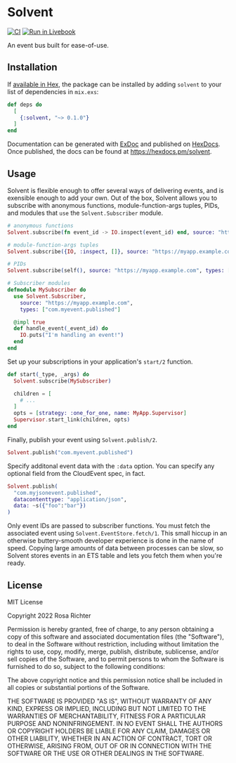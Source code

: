 # Solvent

[![CI](https://github.com/Cantido/solvent/actions/workflows/elixir.yml/badge.svg)](https://github.com/Cantido/solvent/actions/workflows/elixir.yml)
[![Run in Livebook](https://livebook.dev/badge/v1/blue.svg)](https://livebook.dev/run?url=https%3A%2F%2Fgithub.com%2FCantido%2Fsolvent%2Fblob%2Fmain%2Fguides%2Fgetting-started.livemd)

An event bus built for ease-of-use.

## Installation

If [available in Hex](https://hex.pm/docs/publish), the package can be installed
by adding `solvent` to your list of dependencies in `mix.exs`:

```elixir
def deps do
  [
    {:solvent, "~> 0.1.0"}
  ]
end
```

Documentation can be generated with [ExDoc](https://github.com/elixir-lang/ex_doc)
and published on [HexDocs](https://hexdocs.pm). Once published, the docs can
be found at <https://hexdocs.pm/solvent>.

## Usage

Solvent is flexible enough to offer several ways of delivering events,
and is exensible enough to add your own.
Out of the box, Solvent allows you to subscribe with anonymous functions, module-function-args tuples, PIDs,
and modules that `use` the `Solvent.Subscriber` module.

```elixir
# anonymous functions
Solvent.subscribe(fn event_id -> IO.inspect(event_id) end, source: "https://myapp.example.com", types: ["com.myevent.published"])

# module-function-args tuples
Solvent.subscribe({IO, :inspect, []}, source: "https://myapp.example.com", types: ["com.myevent.published"])

# PIDs
Solvent.subscribe(self(), source: "https://myapp.example.com", types: ["com.myevent.published"])

# Subscriber modules
defmodule MySubscriber do
  use Solvent.Subscriber,
    source: "https://myapp.example.com",
    types: ["com.myevent.published"]

  @impl true
  def handle_event(_event_id) do
    IO.puts("I'm handling an event!")
  end
end
```

Set up your subscriptions in your application's `start/2` function.

```elixir
def start(_type, _args) do
  Solvent.subscribe(MySubscriber)

  children = [
    # ...
  ]
  opts = [strategy: :one_for_one, name: MyApp.Supervisor]
  Supervisor.start_link(children, opts)
end
```

Finally, publish your event using `Solvent.publish/2`.

```elixir
Solvent.publish("com.myevent.published")
```

Specify additonal event data with the `:data` option.
You can specify any optional field from the CloudEvent spec, in fact.

```elixir
Solvent.publish(
  "com.myjsonevent.published",
  datacontenttype: "application/json",
  data: ~s({"foo":"bar"})
)
```

Only event IDs are passed to subscriber functions.
You must fetch the associated event using `Solvent.EventStore.fetch/1`.
This small hiccup in an otherwise buttery-smooth developer experience is done in the name of speed.
Copying large amounts of data between processes can be slow,
so Solvent stores events in an ETS table and lets you fetch them when you're ready.

## License

MIT License

Copyright 2022 Rosa Richter

Permission is hereby granted, free of charge, to any person obtaining a copy of
this software and associated documentation files (the "Software"), to deal in
the Software without restriction, including without limitation the rights to
use, copy, modify, merge, publish, distribute, sublicense, and/or sell copies
of the Software, and to permit persons to whom the Software is furnished to do
so, subject to the following conditions:

The above copyright notice and this permission notice shall be included in all
copies or substantial portions of the Software.

THE SOFTWARE IS PROVIDED "AS IS", WITHOUT WARRANTY OF ANY KIND, EXPRESS OR
IMPLIED, INCLUDING BUT NOT LIMITED TO THE WARRANTIES OF MERCHANTABILITY,
FITNESS FOR A PARTICULAR PURPOSE AND NONINFRINGEMENT. IN NO EVENT SHALL THE
AUTHORS OR COPYRIGHT HOLDERS BE LIABLE FOR ANY CLAIM, DAMAGES OR OTHER
LIABILITY, WHETHER IN AN ACTION OF CONTRACT, TORT OR OTHERWISE, ARISING FROM,
OUT OF OR IN CONNECTION WITH THE SOFTWARE OR THE USE OR OTHER DEALINGS IN THE
SOFTWARE.
